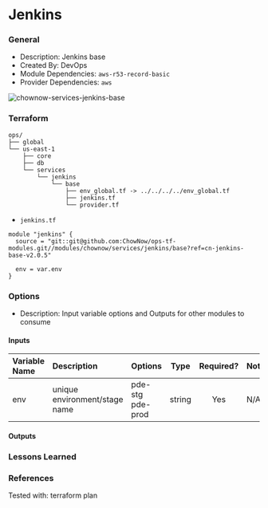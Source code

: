 # Jenkins

### General

* Description: Jenkins base
* Created By: DevOps
* Module Dependencies: `aws-r53-record-basic`
* Provider Dependencies: `aws`

![chownow-services-jenkins-base](https://github.com/ChowNow/ops-tf-modules/workflows/chownow-services-jenkins-base/badge.svg)

### Terraform

```hcl
ops/
├── global
└── us-east-1
    ├── core
    ├── db
    └── services
        └── jenkins
            └── base
                ├── env_global.tf -> ../../../../env_global.tf
                ├── jenkins.tf
                └── provider.tf
```
* `jenkins.tf`

```hcl
module "jenkins" {
  source = "git::git@github.com:ChowNow/ops-tf-modules.git//modules/chownow/services/jenkins/base?ref=cn-jenkins-base-v2.0.5"

  env = var.env
}
```

### Options

* Description: Input variable options and Outputs for other modules to consume

#### Inputs

| Variable Name | Description                   | Options          |  Type  | Required? | Notes |
| :------------ | :---------------------------- | :--------------- | :----: | :-------: | :---- |
| env           | unique environment/stage name | pde-stg pde-prod | string |    Yes    | N/A   |



#### Outputs


### Lessons Learned


### References

Tested with:
terraform plan
